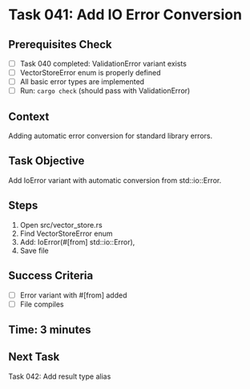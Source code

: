 # Task 041: Add IO Error Conversion

## Prerequisites Check
- [ ] Task 040 completed: ValidationError variant exists
- [ ] VectorStoreError enum is properly defined
- [ ] All basic error types are implemented
- [ ] Run: `cargo check` (should pass with ValidationError)

## Context
Adding automatic error conversion for standard library errors.

## Task Objective
Add IoError variant with automatic conversion from std::io::Error.

## Steps
1. Open src/vector_store.rs
2. Find VectorStoreError enum
3. Add: IoError(#[from] std::io::Error),
4. Save file

## Success Criteria
- [ ] Error variant with #[from] added
- [ ] File compiles

## Time: 3 minutes

## Next Task
Task 042: Add result type alias